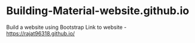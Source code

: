 # Building-Material-website.github.io

Build a website using Bootstrap 
Link to website - https://rajat96318.github.io/
